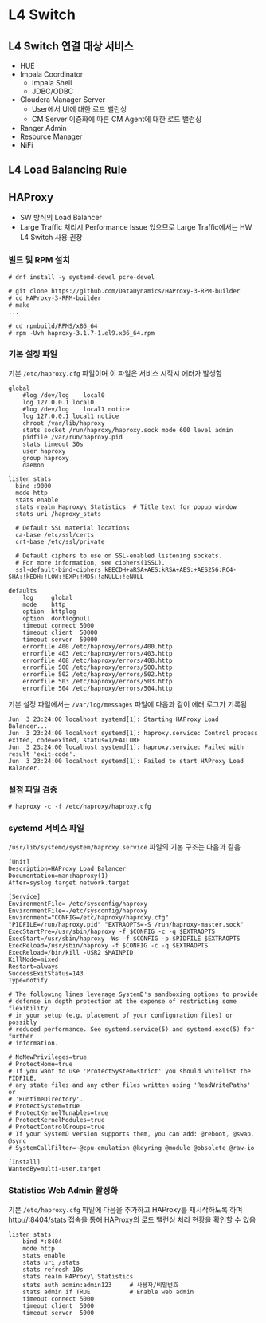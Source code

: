 # L4 Switch

## L4 Switch 연결 대상 서비스

* HUE
* Impala Coordinator
  * Impala Shell
  * JDBC/ODBC
* Cloudera Manager Server
  * User에서 UI에 대한 로드 밸런싱
  * CM Server 이중화에 따른 CM Agent에 대한 로드 밸런싱
* Ranger Admin
* Resource Manager
* NiFi

## L4 Load Balancing Rule

## HAProxy

* SW 방식의 Load Balancer
* Large Traffic 처리시 Performance Issue 있으므로 Large Traffic에서는 HW L4 Switch 사용 권장

### 빌드 및 RPM 설치

```
# dnf install -y systemd-devel pcre-devel

# git clone https://github.com/DataDynamics/HAProxy-3-RPM-builder
# cd HAProxy-3-RPM-builder
# make
...

# cd rpmbuild/RPMS/x86_64
# rpm -Uvh haproxy-3.1.7-1.el9.x86_64.rpm
```

### 기본 설정 파일

기본 `/etc/haproxy.cfg` 파일이며 이 파일은 서비스 시작시 에러가 발생함

```
global
    #log /dev/log    local0
    log 127.0.0.1 local0
    #log /dev/log    local1 notice
    log 127.0.0.1 local1 notice
    chroot /var/lib/haproxy
    stats socket /run/haproxy/haproxy.sock mode 600 level admin
    pidfile /var/run/haproxy.pid
    stats timeout 30s
    user haproxy
    group haproxy
    daemon
    
listen stats
  bind :9000
  mode http
  stats enable
  stats realm Haproxy\ Statistics  # Title text for popup window
  stats uri /haproxy_stats

  # Default SSL material locations
  ca-base /etc/ssl/certs
  crt-base /etc/ssl/private

  # Default ciphers to use on SSL-enabled listening sockets.
  # For more information, see ciphers(1SSL).
  ssl-default-bind-ciphers kEECDH+aRSA+AES:kRSA+AES:+AES256:RC4-SHA:!kEDH:!LOW:!EXP:!MD5:!aNULL:!eNULL

defaults
    log     global
    mode    http
    option  httplog
    option  dontlognull
    timeout connect 5000
    timeout client  50000
    timeout server  50000
    errorfile 400 /etc/haproxy/errors/400.http
    errorfile 403 /etc/haproxy/errors/403.http
    errorfile 408 /etc/haproxy/errors/408.http
    errorfile 500 /etc/haproxy/errors/500.http
    errorfile 502 /etc/haproxy/errors/502.http
    errorfile 503 /etc/haproxy/errors/503.http
    errorfile 504 /etc/haproxy/errors/504.http
```

기본 설정 파일에서는 `/var/log/messages` 파일에 다음과 같이 에러 로그가 기록됨

```
Jun  3 23:24:00 localhost systemd[1]: Starting HAProxy Load Balancer...
Jun  3 23:24:00 localhost systemd[1]: haproxy.service: Control process exited, code=exited, status=1/FAILURE
Jun  3 23:24:00 localhost systemd[1]: haproxy.service: Failed with result 'exit-code'.
Jun  3 23:24:00 localhost systemd[1]: Failed to start HAProxy Load Balancer.
```

### 설정 파일 검증

```
# haproxy -c -f /etc/haproxy/haproxy.cfg
```

### systemd 서비스 파일

`/usr/lib/systemd/system/haproxy.service` 파일의 기본 구조는 다음과 같음

```
[Unit]
Description=HAProxy Load Balancer
Documentation=man:haproxy(1)
After=syslog.target network.target

[Service]
EnvironmentFile=-/etc/sysconfig/haproxy
EnvironmentFile=-/etc/sysconfig/haproxy
Environment="CONFIG=/etc/haproxy/haproxy.cfg" "PIDFILE=/run/haproxy.pid" "EXTRAOPTS=-S /run/haproxy-master.sock"
ExecStartPre=/usr/sbin/haproxy -f $CONFIG -c -q $EXTRAOPTS
ExecStart=/usr/sbin/haproxy -Ws -f $CONFIG -p $PIDFILE $EXTRAOPTS
ExecReload=/usr/sbin/haproxy -f $CONFIG -c -q $EXTRAOPTS
ExecReload=/bin/kill -USR2 $MAINPID
KillMode=mixed
Restart=always
SuccessExitStatus=143
Type=notify

# The following lines leverage SystemD's sandboxing options to provide
# defense in depth protection at the expense of restricting some flexibility
# in your setup (e.g. placement of your configuration files) or possibly
# reduced performance. See systemd.service(5) and systemd.exec(5) for further
# information.

# NoNewPrivileges=true
# ProtectHome=true
# If you want to use 'ProtectSystem=strict' you should whitelist the PIDFILE,
# any state files and any other files written using 'ReadWritePaths' or
# 'RuntimeDirectory'.
# ProtectSystem=true
# ProtectKernelTunables=true
# ProtectKernelModules=true
# ProtectControlGroups=true
# If your SystemD version supports them, you can add: @reboot, @swap, @sync
# SystemCallFilter=~@cpu-emulation @keyring @module @obsolete @raw-io

[Install]
WantedBy=multi-user.target
```

### Statistics Web Admin 활성화

기본 `/etc/haproxy.cfg` 파일에 다음을 추가하고 HAProxy를 재시작하도록 하며 http://<haproxy-ip>:8404/stats 접속을 통해 HAProxy의 로드 밸런싱 처리 현황을 확인할 수 있음

```
listen stats
    bind *:8404
    mode http
    stats enable
    stats uri /stats
    stats refresh 10s
    stats realm HAProxy\ Statistics
    stats auth admin:admin123     # 사용자/비밀번호
    stats admin if TRUE           # Enable web admin
    timeout connect 5000
    timeout client  5000
    timeout server  5000
```
